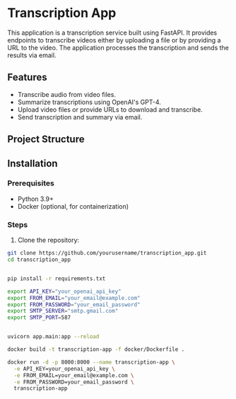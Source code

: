 # Transcription App

This application is a transcription service built using FastAPI. It provides endpoints to transcribe videos either by uploading a file or by providing a URL to the video. The application processes the transcription and sends the results via email.

## Features

- Transcribe audio from video files.
- Summarize transcriptions using OpenAI's GPT-4.
- Upload video files or provide URLs to download and transcribe.
- Send transcription and summary via email.

## Project Structure


## Installation

### Prerequisites

- Python 3.9+
- Docker (optional, for containerization)

### Steps

1. Clone the repository:

```sh
git clone https://github.com/yourusername/transcription_app.git
cd transcription_app


pip install -r requirements.txt

export API_KEY="your_openai_api_key"
export FROM_EMAIL="your_email@example.com"
export FROM_PASSWORD="your_email_password"
export SMTP_SERVER="smtp.gmail.com"
export SMTP_PORT=587


uvicorn app.main:app --reload

docker build -t transcription-app -f docker/Dockerfile .

docker run -d -p 8000:8000 --name transcription-app \
  -e API_KEY=your_openai_api_key \
  -e FROM_EMAIL=your_email@example.com \
  -e FROM_PASSWORD=your_email_password \
  transcription-app

